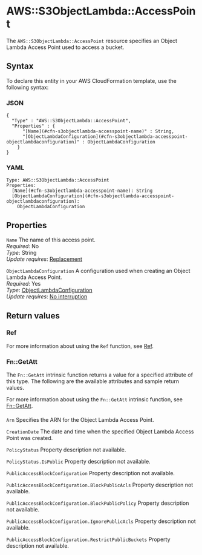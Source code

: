 # AWS::S3ObjectLambda::AccessPoint<a name="aws-resource-s3objectlambda-accesspoint"></a>

The `AWS::S3ObjectLambda::AccessPoint` resource specifies an Object Lambda Access Point used to access a bucket\.

## Syntax<a name="aws-resource-s3objectlambda-accesspoint-syntax"></a>

To declare this entity in your AWS CloudFormation template, use the following syntax:

### JSON<a name="aws-resource-s3objectlambda-accesspoint-syntax.json"></a>

```
{
  "Type" : "AWS::S3ObjectLambda::AccessPoint",
  "Properties" : {
      "[Name](#cfn-s3objectlambda-accesspoint-name)" : String,
      "[ObjectLambdaConfiguration](#cfn-s3objectlambda-accesspoint-objectlambdaconfiguration)" : ObjectLambdaConfiguration
    }
}
```

### YAML<a name="aws-resource-s3objectlambda-accesspoint-syntax.yaml"></a>

```
Type: AWS::S3ObjectLambda::AccessPoint
Properties: 
  [Name](#cfn-s3objectlambda-accesspoint-name): String
  [ObjectLambdaConfiguration](#cfn-s3objectlambda-accesspoint-objectlambdaconfiguration): 
    ObjectLambdaConfiguration
```

## Properties<a name="aws-resource-s3objectlambda-accesspoint-properties"></a>

`Name`  <a name="cfn-s3objectlambda-accesspoint-name"></a>
The name of this access point\.  
*Required*: No  
*Type*: String  
*Update requires*: [Replacement](https://docs.aws.amazon.com/AWSCloudFormation/latest/UserGuide/using-cfn-updating-stacks-update-behaviors.html#update-replacement)

`ObjectLambdaConfiguration`  <a name="cfn-s3objectlambda-accesspoint-objectlambdaconfiguration"></a>
A configuration used when creating an Object Lambda Access Point\.  
*Required*: Yes  
*Type*: [ObjectLambdaConfiguration](aws-properties-s3objectlambda-accesspoint-objectlambdaconfiguration.md)  
*Update requires*: [No interruption](https://docs.aws.amazon.com/AWSCloudFormation/latest/UserGuide/using-cfn-updating-stacks-update-behaviors.html#update-no-interrupt)

## Return values<a name="aws-resource-s3objectlambda-accesspoint-return-values"></a>

### Ref<a name="aws-resource-s3objectlambda-accesspoint-return-values-ref"></a>

For more information about using the `Ref` function, see [Ref](https://docs.aws.amazon.com/AWSCloudFormation/latest/UserGuide/intrinsic-function-reference-ref.html)\.

### Fn::GetAtt<a name="aws-resource-s3objectlambda-accesspoint-return-values-fn--getatt"></a>

The `Fn::GetAtt` intrinsic function returns a value for a specified attribute of this type\. The following are the available attributes and sample return values\.

For more information about using the `Fn::GetAtt` intrinsic function, see [Fn::GetAtt](https://docs.aws.amazon.com/AWSCloudFormation/latest/UserGuide/intrinsic-function-reference-getatt.html)\.

#### <a name="aws-resource-s3objectlambda-accesspoint-return-values-fn--getatt-fn--getatt"></a>

`Arn`  <a name="Arn-fn::getatt"></a>
Specifies the ARN for the Object Lambda Access Point\.

`CreationDate`  <a name="CreationDate-fn::getatt"></a>
The date and time when the specified Object Lambda Access Point was created\.

`PolicyStatus`  <a name="PolicyStatus-fn::getatt"></a>
Property description not available\.

`PolicyStatus.IsPublic`  <a name="PolicyStatus.IsPublic-fn::getatt"></a>
Property description not available\.

`PublicAccessBlockConfiguration`  <a name="PublicAccessBlockConfiguration-fn::getatt"></a>
Property description not available\.

`PublicAccessBlockConfiguration.BlockPublicAcls`  <a name="PublicAccessBlockConfiguration.BlockPublicAcls-fn::getatt"></a>
Property description not available\.

`PublicAccessBlockConfiguration.BlockPublicPolicy`  <a name="PublicAccessBlockConfiguration.BlockPublicPolicy-fn::getatt"></a>
Property description not available\.

`PublicAccessBlockConfiguration.IgnorePublicAcls`  <a name="PublicAccessBlockConfiguration.IgnorePublicAcls-fn::getatt"></a>
Property description not available\.

`PublicAccessBlockConfiguration.RestrictPublicBuckets`  <a name="PublicAccessBlockConfiguration.RestrictPublicBuckets-fn::getatt"></a>
Property description not available\.